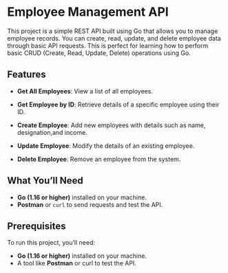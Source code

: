 # Employee Management API

This project is a simple REST API built using Go that allows you to manage employee records. You can create, read, update, and delete employee data through basic API requests. This is perfect for learning how to perform basic CRUD (Create, Read, Update, Delete) operations using Go.



## Features

- **Get All Employees**: View a list of all employees.

- **Get Employee by ID**: Retrieve details of a specific employee using their ID.
- **Create Employee**: Add new employees with details such as name, designation,and income.
- **Update Employee**: Modify the details of an existing employee.
- **Delete Employee**: Remove an employee from the system.

## What You’ll Need

- **Go (1.16 or higher)** installed on your machine.
- **Postman** or `curl` to send requests and test the API.

## Prerequisites

To run this project, you’ll need:

- **Go (1.16 or higher)** installed on your machine.
- A tool like **Postman** or curl to test the API.
